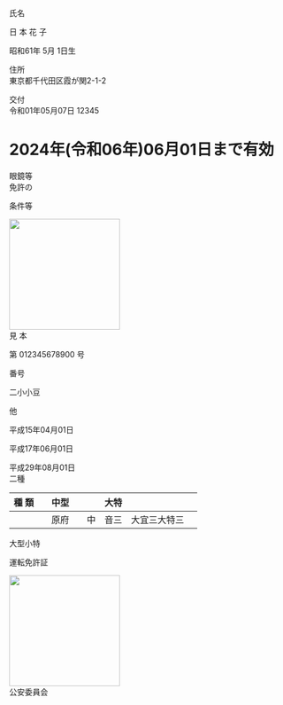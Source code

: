 氏名

日 本 花 子

昭和61年 5月 1日生

住所<br>東京都千代田区霞が関2\-1\-2

交付<br>令和01年05月07日 12345

# 2024年\(令和06年\)06月01日まで有効

眼鏡等<br>免許の

条件等

<img src="figures/in_gallery5_p1_figure_0.png" width="200px"><br>
見 本

第 012345678900 号

番号 

二小小豆

他

平成15年04月01日

平成17年06月01日

平成29年08月01日<br>二種

|種 類||中型|||大特|||
|-|-|-|-|-|-|-|-|
|||原府||中|音三|大宜三大特三||

 

大型小特

運転免許証

<img src="figures/in_gallery5_p1_figure_1.png" width="200px"><br>
公安委員会
